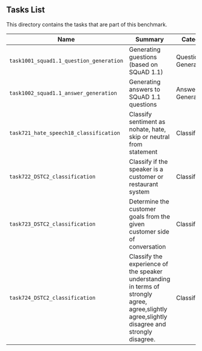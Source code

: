 ## Tasks List 

This directory contains the tasks that are part of this benchmark. 


Name | Summary | Category
---- | ----------- | --------
`task1001_squad1.1_question_generation` | Generating guestions (based on SQuAD 1.1) | Question Generation  
`task1002_squad1.1_answer_generation` | Generating answers to SQuAD 1.1 questions | Answer Generation
`task721_hate_speech18_classification` | Classify sentiment as nohate, hate, skip or neutral from statement | Classification
`task722_DSTC2_classification` | Classify if the speaker is a customer or restaurant system  | Classification  
`task723_DSTC2_classification` | Determine the customer goals from the given customer side of conversation  | Classification  
`task724_DSTC2_classification` | Classify the experience of the speaker understanding in terms of strongly agree, agree,slightly agree,slightly disagree and strongly disagree. | Classification  
 